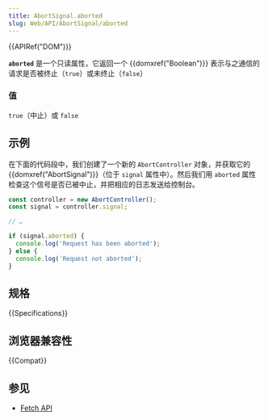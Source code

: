 ```yaml
---
title: AbortSignal.aborted
slug: Web/API/AbortSignal/aborted
---
```


{{APIRef("DOM")}}

**`aborted`** 是一个只读属性，它返回一个 {{domxref("Boolean")}} 表示与之通信的请求是否被终止（`true`）或未终止（`false`）

### 值

`true`（中止）或 `false`

## 示例

在下面的代码段中，我们创建了一个新的 `AbortController` 对象，并获取它的 {{domxref("AbortSignal")}}（位于 `signal` 属性中）。然后我们用 `aborted` 属性检查这个信号是否已被中止，并把相应的日志发送给控制台。

```js
const controller = new AbortController();
const signal = controller.signal;

// …

if (signal.aborted) {
  console.log('Request has been aborted');
} else {
  console.log('Request not aborted');
}
```

## 规格

{{Specifications}}

## 浏览器兼容性

{{Compat}}

## 参见

- [Fetch API](/zh-CN/docs/Web/API/Fetch_API)
